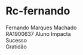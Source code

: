 # Rc-fernando
Fernando Marques Machado<br/>
RA1900637
Aluno Impacta<br/>
Sucesso<br/>
Gratidão<br/>
